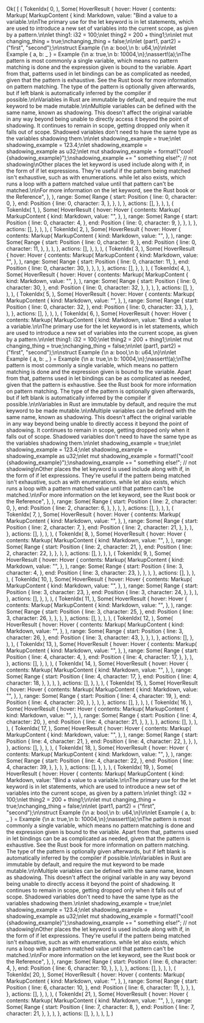 Ok(
    [
        (
            TokenIdx(
                0,
            ),
            Some(
                HoverResult {
                    hover: Hover {
                        contents: Markup(
                            MarkupContent {
                                kind: Markdown,
                                value: "Bind a value to a variable.\n\nThe primary use for the let keyword is in let statements, which are used to introduce a new set of variables into the current scope, as given by a pattern.\n\nlet thing1: i32 = 100;\nlet thing2 = 200 + thing1;\n\nlet mut changing_thing = true;\nchanging_thing = false;\n\nlet (part1, part2) = (\"first\", \"second\");\n\nstruct Example {\n    a: bool,\n    b: u64,\n}\n\nlet Example { a, b: _ } = Example {\n    a: true,\n    b: 10004,\n};\nassert!(a);\nThe pattern is most commonly a single variable, which means no pattern matching is done and the expression given is bound to the variable. Apart from that, patterns used in let bindings can be as complicated as needed, given that the pattern is exhaustive. See the Rust book for more information on pattern matching. The type of the pattern is optionally given afterwards, but if left blank is automatically inferred by the compiler if possible.\n\nVariables in Rust are immutable by default, and require the mut keyword to be made mutable.\n\nMultiple variables can be defined with the same name, known as shadowing. This doesn't affect the original variable in any way beyond being unable to directly access it beyond the point of shadowing. It continues to remain in scope, getting dropped only when it falls out of scope. Shadowed variables don't need to have the same type as the variables shadowing them.\n\nlet shadowing_example = true;\nlet shadowing_example = 123.4;\nlet shadowing_example = shadowing_example as u32;\nlet mut shadowing_example = format!(\"cool! {shadowing_example}\");\nshadowing_example += \" something else!\"; // not shadowing\nOther places the let keyword is used include along with if, in the form of if let expressions. They're useful if the pattern being matched isn't exhaustive, such as with enumerations. while let also exists, which runs a loop with a pattern matched value until that pattern can't be matched.\n\nFor more information on the let keyword, see the Rust book or the Reference",
                            },
                        ),
                        range: Some(
                            Range {
                                start: Position {
                                    line: 0,
                                    character: 0,
                                },
                                end: Position {
                                    line: 0,
                                    character: 3,
                                },
                            },
                        ),
                    },
                    actions: [],
                },
            ),
        ),
        (
            TokenIdx(
                1,
            ),
            Some(
                HoverResult {
                    hover: Hover {
                        contents: Markup(
                            MarkupContent {
                                kind: Markdown,
                                value: "",
                            },
                        ),
                        range: Some(
                            Range {
                                start: Position {
                                    line: 0,
                                    character: 4,
                                },
                                end: Position {
                                    line: 0,
                                    character: 9,
                                },
                            },
                        ),
                    },
                    actions: [],
                },
            ),
        ),
        (
            TokenIdx(
                2,
            ),
            Some(
                HoverResult {
                    hover: Hover {
                        contents: Markup(
                            MarkupContent {
                                kind: Markdown,
                                value: "",
                            },
                        ),
                        range: Some(
                            Range {
                                start: Position {
                                    line: 0,
                                    character: 9,
                                },
                                end: Position {
                                    line: 0,
                                    character: 11,
                                },
                            },
                        ),
                    },
                    actions: [],
                },
            ),
        ),
        (
            TokenIdx(
                3,
            ),
            Some(
                HoverResult {
                    hover: Hover {
                        contents: Markup(
                            MarkupContent {
                                kind: Markdown,
                                value: "",
                            },
                        ),
                        range: Some(
                            Range {
                                start: Position {
                                    line: 0,
                                    character: 11,
                                },
                                end: Position {
                                    line: 0,
                                    character: 30,
                                },
                            },
                        ),
                    },
                    actions: [],
                },
            ),
        ),
        (
            TokenIdx(
                4,
            ),
            Some(
                HoverResult {
                    hover: Hover {
                        contents: Markup(
                            MarkupContent {
                                kind: Markdown,
                                value: "",
                            },
                        ),
                        range: Some(
                            Range {
                                start: Position {
                                    line: 0,
                                    character: 30,
                                },
                                end: Position {
                                    line: 0,
                                    character: 32,
                                },
                            },
                        ),
                    },
                    actions: [],
                },
            ),
        ),
        (
            TokenIdx(
                5,
            ),
            Some(
                HoverResult {
                    hover: Hover {
                        contents: Markup(
                            MarkupContent {
                                kind: Markdown,
                                value: "",
                            },
                        ),
                        range: Some(
                            Range {
                                start: Position {
                                    line: 0,
                                    character: 32,
                                },
                                end: Position {
                                    line: 0,
                                    character: 33,
                                },
                            },
                        ),
                    },
                    actions: [],
                },
            ),
        ),
        (
            TokenIdx(
                6,
            ),
            Some(
                HoverResult {
                    hover: Hover {
                        contents: Markup(
                            MarkupContent {
                                kind: Markdown,
                                value: "Bind a value to a variable.\n\nThe primary use for the let keyword is in let statements, which are used to introduce a new set of variables into the current scope, as given by a pattern.\n\nlet thing1: i32 = 100;\nlet thing2 = 200 + thing1;\n\nlet mut changing_thing = true;\nchanging_thing = false;\n\nlet (part1, part2) = (\"first\", \"second\");\n\nstruct Example {\n    a: bool,\n    b: u64,\n}\n\nlet Example { a, b: _ } = Example {\n    a: true,\n    b: 10004,\n};\nassert!(a);\nThe pattern is most commonly a single variable, which means no pattern matching is done and the expression given is bound to the variable. Apart from that, patterns used in let bindings can be as complicated as needed, given that the pattern is exhaustive. See the Rust book for more information on pattern matching. The type of the pattern is optionally given afterwards, but if left blank is automatically inferred by the compiler if possible.\n\nVariables in Rust are immutable by default, and require the mut keyword to be made mutable.\n\nMultiple variables can be defined with the same name, known as shadowing. This doesn't affect the original variable in any way beyond being unable to directly access it beyond the point of shadowing. It continues to remain in scope, getting dropped only when it falls out of scope. Shadowed variables don't need to have the same type as the variables shadowing them.\n\nlet shadowing_example = true;\nlet shadowing_example = 123.4;\nlet shadowing_example = shadowing_example as u32;\nlet mut shadowing_example = format!(\"cool! {shadowing_example}\");\nshadowing_example += \" something else!\"; // not shadowing\nOther places the let keyword is used include along with if, in the form of if let expressions. They're useful if the pattern being matched isn't exhaustive, such as with enumerations. while let also exists, which runs a loop with a pattern matched value until that pattern can't be matched.\n\nFor more information on the let keyword, see the Rust book or the Reference",
                            },
                        ),
                        range: Some(
                            Range {
                                start: Position {
                                    line: 2,
                                    character: 0,
                                },
                                end: Position {
                                    line: 2,
                                    character: 6,
                                },
                            },
                        ),
                    },
                    actions: [],
                },
            ),
        ),
        (
            TokenIdx(
                7,
            ),
            Some(
                HoverResult {
                    hover: Hover {
                        contents: Markup(
                            MarkupContent {
                                kind: Markdown,
                                value: "",
                            },
                        ),
                        range: Some(
                            Range {
                                start: Position {
                                    line: 2,
                                    character: 7,
                                },
                                end: Position {
                                    line: 2,
                                    character: 21,
                                },
                            },
                        ),
                    },
                    actions: [],
                },
            ),
        ),
        (
            TokenIdx(
                8,
            ),
            Some(
                HoverResult {
                    hover: Hover {
                        contents: Markup(
                            MarkupContent {
                                kind: Markdown,
                                value: "",
                            },
                        ),
                        range: Some(
                            Range {
                                start: Position {
                                    line: 2,
                                    character: 21,
                                },
                                end: Position {
                                    line: 2,
                                    character: 22,
                                },
                            },
                        ),
                    },
                    actions: [],
                },
            ),
        ),
        (
            TokenIdx(
                9,
            ),
            Some(
                HoverResult {
                    hover: Hover {
                        contents: Markup(
                            MarkupContent {
                                kind: Markdown,
                                value: "",
                            },
                        ),
                        range: Some(
                            Range {
                                start: Position {
                                    line: 3,
                                    character: 4,
                                },
                                end: Position {
                                    line: 3,
                                    character: 23,
                                },
                            },
                        ),
                    },
                    actions: [],
                },
            ),
        ),
        (
            TokenIdx(
                10,
            ),
            Some(
                HoverResult {
                    hover: Hover {
                        contents: Markup(
                            MarkupContent {
                                kind: Markdown,
                                value: "",
                            },
                        ),
                        range: Some(
                            Range {
                                start: Position {
                                    line: 3,
                                    character: 23,
                                },
                                end: Position {
                                    line: 3,
                                    character: 24,
                                },
                            },
                        ),
                    },
                    actions: [],
                },
            ),
        ),
        (
            TokenIdx(
                11,
            ),
            Some(
                HoverResult {
                    hover: Hover {
                        contents: Markup(
                            MarkupContent {
                                kind: Markdown,
                                value: "",
                            },
                        ),
                        range: Some(
                            Range {
                                start: Position {
                                    line: 3,
                                    character: 25,
                                },
                                end: Position {
                                    line: 3,
                                    character: 26,
                                },
                            },
                        ),
                    },
                    actions: [],
                },
            ),
        ),
        (
            TokenIdx(
                12,
            ),
            Some(
                HoverResult {
                    hover: Hover {
                        contents: Markup(
                            MarkupContent {
                                kind: Markdown,
                                value: "",
                            },
                        ),
                        range: Some(
                            Range {
                                start: Position {
                                    line: 3,
                                    character: 26,
                                },
                                end: Position {
                                    line: 3,
                                    character: 43,
                                },
                            },
                        ),
                    },
                    actions: [],
                },
            ),
        ),
        (
            TokenIdx(
                13,
            ),
            Some(
                HoverResult {
                    hover: Hover {
                        contents: Markup(
                            MarkupContent {
                                kind: Markdown,
                                value: "",
                            },
                        ),
                        range: Some(
                            Range {
                                start: Position {
                                    line: 4,
                                    character: 4,
                                },
                                end: Position {
                                    line: 4,
                                    character: 17,
                                },
                            },
                        ),
                    },
                    actions: [],
                },
            ),
        ),
        (
            TokenIdx(
                14,
            ),
            Some(
                HoverResult {
                    hover: Hover {
                        contents: Markup(
                            MarkupContent {
                                kind: Markdown,
                                value: "",
                            },
                        ),
                        range: Some(
                            Range {
                                start: Position {
                                    line: 4,
                                    character: 17,
                                },
                                end: Position {
                                    line: 4,
                                    character: 18,
                                },
                            },
                        ),
                    },
                    actions: [],
                },
            ),
        ),
        (
            TokenIdx(
                15,
            ),
            Some(
                HoverResult {
                    hover: Hover {
                        contents: Markup(
                            MarkupContent {
                                kind: Markdown,
                                value: "",
                            },
                        ),
                        range: Some(
                            Range {
                                start: Position {
                                    line: 4,
                                    character: 19,
                                },
                                end: Position {
                                    line: 4,
                                    character: 20,
                                },
                            },
                        ),
                    },
                    actions: [],
                },
            ),
        ),
        (
            TokenIdx(
                16,
            ),
            Some(
                HoverResult {
                    hover: Hover {
                        contents: Markup(
                            MarkupContent {
                                kind: Markdown,
                                value: "",
                            },
                        ),
                        range: Some(
                            Range {
                                start: Position {
                                    line: 4,
                                    character: 20,
                                },
                                end: Position {
                                    line: 4,
                                    character: 21,
                                },
                            },
                        ),
                    },
                    actions: [],
                },
            ),
        ),
        (
            TokenIdx(
                17,
            ),
            Some(
                HoverResult {
                    hover: Hover {
                        contents: Markup(
                            MarkupContent {
                                kind: Markdown,
                                value: "",
                            },
                        ),
                        range: Some(
                            Range {
                                start: Position {
                                    line: 4,
                                    character: 21,
                                },
                                end: Position {
                                    line: 4,
                                    character: 22,
                                },
                            },
                        ),
                    },
                    actions: [],
                },
            ),
        ),
        (
            TokenIdx(
                18,
            ),
            Some(
                HoverResult {
                    hover: Hover {
                        contents: Markup(
                            MarkupContent {
                                kind: Markdown,
                                value: "",
                            },
                        ),
                        range: Some(
                            Range {
                                start: Position {
                                    line: 4,
                                    character: 22,
                                },
                                end: Position {
                                    line: 4,
                                    character: 39,
                                },
                            },
                        ),
                    },
                    actions: [],
                },
            ),
        ),
        (
            TokenIdx(
                19,
            ),
            Some(
                HoverResult {
                    hover: Hover {
                        contents: Markup(
                            MarkupContent {
                                kind: Markdown,
                                value: "Bind a value to a variable.\n\nThe primary use for the let keyword is in let statements, which are used to introduce a new set of variables into the current scope, as given by a pattern.\n\nlet thing1: i32 = 100;\nlet thing2 = 200 + thing1;\n\nlet mut changing_thing = true;\nchanging_thing = false;\n\nlet (part1, part2) = (\"first\", \"second\");\n\nstruct Example {\n    a: bool,\n    b: u64,\n}\n\nlet Example { a, b: _ } = Example {\n    a: true,\n    b: 10004,\n};\nassert!(a);\nThe pattern is most commonly a single variable, which means no pattern matching is done and the expression given is bound to the variable. Apart from that, patterns used in let bindings can be as complicated as needed, given that the pattern is exhaustive. See the Rust book for more information on pattern matching. The type of the pattern is optionally given afterwards, but if left blank is automatically inferred by the compiler if possible.\n\nVariables in Rust are immutable by default, and require the mut keyword to be made mutable.\n\nMultiple variables can be defined with the same name, known as shadowing. This doesn't affect the original variable in any way beyond being unable to directly access it beyond the point of shadowing. It continues to remain in scope, getting dropped only when it falls out of scope. Shadowed variables don't need to have the same type as the variables shadowing them.\n\nlet shadowing_example = true;\nlet shadowing_example = 123.4;\nlet shadowing_example = shadowing_example as u32;\nlet mut shadowing_example = format!(\"cool! {shadowing_example}\");\nshadowing_example += \" something else!\"; // not shadowing\nOther places the let keyword is used include along with if, in the form of if let expressions. They're useful if the pattern being matched isn't exhaustive, such as with enumerations. while let also exists, which runs a loop with a pattern matched value until that pattern can't be matched.\n\nFor more information on the let keyword, see the Rust book or the Reference",
                            },
                        ),
                        range: Some(
                            Range {
                                start: Position {
                                    line: 6,
                                    character: 4,
                                },
                                end: Position {
                                    line: 6,
                                    character: 10,
                                },
                            },
                        ),
                    },
                    actions: [],
                },
            ),
        ),
        (
            TokenIdx(
                20,
            ),
            Some(
                HoverResult {
                    hover: Hover {
                        contents: Markup(
                            MarkupContent {
                                kind: Markdown,
                                value: "",
                            },
                        ),
                        range: Some(
                            Range {
                                start: Position {
                                    line: 6,
                                    character: 10,
                                },
                                end: Position {
                                    line: 6,
                                    character: 11,
                                },
                            },
                        ),
                    },
                    actions: [],
                },
            ),
        ),
        (
            TokenIdx(
                21,
            ),
            Some(
                HoverResult {
                    hover: Hover {
                        contents: Markup(
                            MarkupContent {
                                kind: Markdown,
                                value: "",
                            },
                        ),
                        range: Some(
                            Range {
                                start: Position {
                                    line: 7,
                                    character: 8,
                                },
                                end: Position {
                                    line: 7,
                                    character: 21,
                                },
                            },
                        ),
                    },
                    actions: [],
                },
            ),
        ),
    ],
)